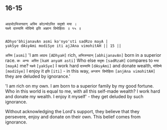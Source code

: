 ## 16-15


```shloka-sa

आढ्योऽभिजनवान् अस्मि कोऽन्योऽस्ति सदृशो मया ।
यक्ष्ये दास्यामि मोदिष्ये इति अज्ञान विमोहिताः ॥ १५ ॥

```
```shloka-sa-hk

ADhyo'bhijanavAn asmi ko'nyo'sti sadRzo mayA |
yakSye dAsyAmi modiSye iti ajJAna vimohitAH || 15 ||

```
`अस्मि` `[asmi]` 'I am `आढ्यः` `[ADhyaH]` rich, `अभिजनवान्` `[abhijanavAn]` born in a superior race. `कः अन्यः अस्ति` `[kaH anyaH asti]` Who else `सदृशः` `[sadRzaH]` compares to `मया` `[mayA]` me? `यक्ष्ये` `[yakSye]` I work hard `दास्यामि` `[dAsyAmi]` and donate wealth, `मोदिष्ये` `[modiSye]` I enjoy it `इति` `[iti]` - in this way,
`अन्जान विमोहिताः` `[anjAna vimohitAH]` they are deluded by ignorance.' 

'I am rich on my own. I am born to a superior family by my good fortune. Who in this world is equal to me, with all this self-made wealth? I work hard and donate my wealth. I enjoy it myself' - they get deluded by such ignorance. 

Without acknowledging the Lord's support, they believe that they persevere, enjoy and donate on their own. This belief comes from ignorance.


